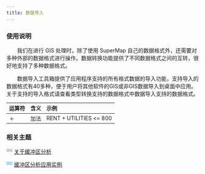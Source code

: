 ```yaml
---
title: 数据导入
---
```


### 使用说明

　　我们在进行 GIS 处理时，除了使用 SuperMap 自己的数据格式外，还需要对多种外部的数据格式进行操作。数据转换功能提供了不同数据格式之间的互转，很好地支持了多种数据格式。

　　数据导入工具箱提供了应用程序支持的所有格式数据的导入功能，支持导入的数据格式有40多种，便于用户将其他软件的GIS或非GIS数据导入到桌面中应用。关于支持的导入格式请查看类型转换支持的数据格式中数据导入支持的数据格式。

 运算符           | 含义             |  示例           
 :-------------- | :--------------- | :---------------
 ＋ | 加法 | RENT + UTILITIES &lt;= 800

### 相关主题

![](img/smalltitle.png) [关于缓冲区分析](BufferTheory.html)

![](img/smalltitle.png) [缓冲区分析应用实例](BufferAnalyst_Example.html)


